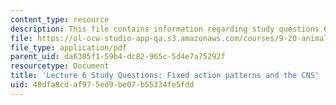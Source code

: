 ```yaml
---
content_type: resource
description: This file contains information regarding study questions 6.
file: https://ol-ocw-studio-app-qa.s3.amazonaws.com/courses/9-20-animal-behavior-fall-2013/40dfa8cdaf975ed9be07b55334fe5fdd_MIT9_20F13_L6_Qs.pdf
file_type: application/pdf
parent_uid: da6385f1-59b4-dc82-965c-5d4e7a75292f
resourcetype: Document
title: 'Lecture 6 Study Questions: Fixed action patterns and the CNS'
uid: 40dfa8cd-af97-5ed9-be07-b55334fe5fdd
---
```

